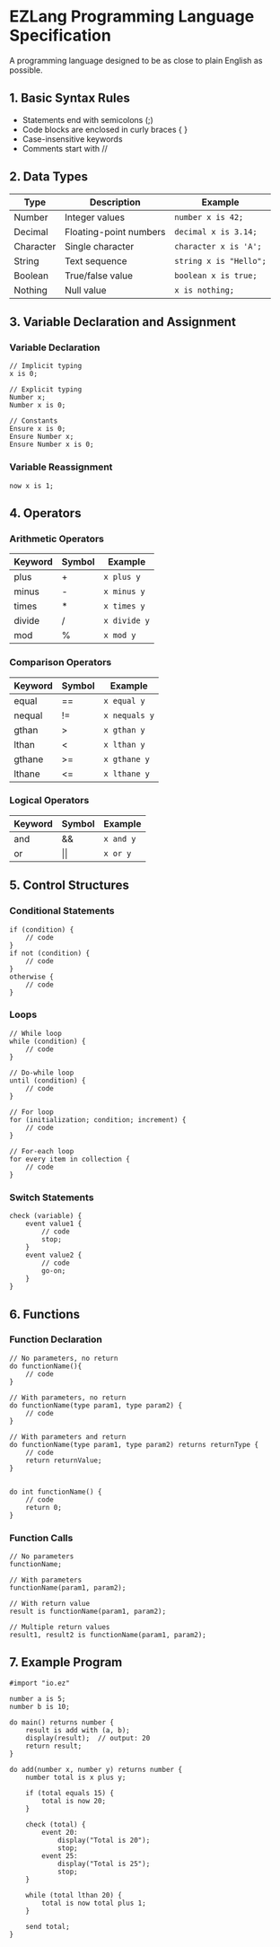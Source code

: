 # EZLang Programming Language Specification
A programming language designed to be as close to plain English as possible.

## 1. Basic Syntax Rules
- Statements end with semicolons (;)
- Code blocks are enclosed in curly braces { }
- Case-insensitive keywords
- Comments start with //

## 2. Data Types
| Type      | Description            | Example                |
| --------- | ---------------------- | ---------------------- |
| Number    | Integer values         | `number x is 42;`      |
| Decimal   | Floating-point numbers | `decimal x is 3.14;`   |
| Character | Single character       | `character x is 'A';`  |
| String    | Text sequence          | `string x is "Hello";` |
| Boolean   | True/false value       | `boolean x is true;`   |
| Nothing   | Null value             | `x is nothing;`        |

## 3. Variable Declaration and Assignment
### Variable Declaration
```
// Implicit typing
x is 0;

// Explicit typing
Number x;
Number x is 0;

// Constants
Ensure x is 0;
Ensure Number x;
Ensure Number x is 0;
```

### Variable Reassignment
```
now x is 1;
```

## 4. Operators

### Arithmetic Operators
| Keyword | Symbol | Example      |
| ------- | ------ | ------------ |
| plus    | +      | `x plus y`   |
| minus   | -      | `x minus y`  |
| times   | *      | `x times y`  |
| divide  | /      | `x divide y` |
| mod     | %      | `x mod y`    |

### Comparison Operators
| Keyword         | Symbol | Example               |
| --------------- | ------ | --------------------- |
| equal       | ==     | `x equal y`          |
| nequal      | !=     | `x nequals y`      |
| gthan       | >      | `x gthan y`           |
| lthan       | <      | `x lthan y`           |
| gthane | >= | `x gthane y` |
| lthane | <= | `x lthane y` |

### Logical Operators
| Keyword | Symbol | Example   |
| ------- | ------ | --------- |
| and     | &&     | `x and y` |
| or      | \|\|   | `x or y`  |

## 5. Control Structures

### Conditional Statements
```
if (condition) {
    // code
}
if not (condition) {
    // code
}
otherwise {
    // code
}
```

### Loops
```
// While loop
while (condition) {
    // code
}

// Do-while loop
until (condition) {
    // code
}

// For loop
for (initialization; condition; increment) {
    // code
}

// For-each loop
for every item in collection {
    // code
}
```

### Switch Statements
```
check (variable) {
    event value1 {
        // code
        stop;
    }
    event value2 {
        // code
        go-on;
    }
}
```

## 6. Functions

### Function Declaration
```
// No parameters, no return
do functionName(){
    // code
}

// With parameters, no return
do functionName(type param1, type param2) {
    // code
}

// With parameters and return
do functionName(type param1, type param2) returns returnType {
    // code
    return returnValue;
}


do int functionName() {
    // code
    return 0;
}
```

### Function Calls
```
// No parameters
functionName;

// With parameters
functionName(param1, param2);

// With return value
result is functionName(param1, param2);

// Multiple return values
result1, result2 is functionName(param1, param2);
```

## 7. Example Program
```
#import "io.ez"

number a is 5;
number b is 10;

do main() returns number {
    result is add with (a, b);
    display(result);  // output: 20
    return result;
}

do add(number x, number y) returns number {
    number total is x plus y;

    if (total equals 15) {
        total is now 20;
    }

    check (total) {
        event 20:
            display("Total is 20");
            stop;
        event 25:
            display("Total is 25");
            stop;
    }

    while (total lthan 20) {
        total is now total plus 1;
    }

    send total;
}
```